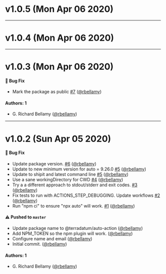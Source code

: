 # v1.0.5 (Mon Apr 06 2020)



---

# v1.0.4 (Mon Apr 06 2020)



---

# v1.0.3 (Mon Apr 06 2020)

#### 🐛 Bug Fix

- Mark the package as public [#7](https://github.com/terradatum/auto-action/pull/7) ([@rbellamy](https://github.com/rbellamy))

#### Authors: 1

- G. Richard Bellamy ([@rbellamy](https://github.com/rbellamy))

---

# v1.0.2 (Sun Apr 05 2020)

#### 🐛 Bug Fix

- Update package version. [#6](https://github.com/terradatum/auto-action/pull/6) ([@rbellamy](https://github.com/rbellamy))
- Update to new minimum version for auto = 9.26.0 [#5](https://github.com/terradatum/auto-action/pull/5) ([@rbellamy](https://github.com/rbellamy))
- Update to shipit and latest command line [#5](https://github.com/terradatum/auto-action/pull/5) ([@rbellamy](https://github.com/rbellamy))
- Use a sane workingDirectory for CWD [#4](https://github.com/terradatum/auto-action/pull/4) ([@rbellamy](https://github.com/rbellamy))
- Try a a different approach to stdout/stderr and exit codes. [#3](https://github.com/terradatum/auto-action/pull/3) ([@rbellamy](https://github.com/rbellamy))
- Fix tests to run with ACTIONS_STEP_DEBUGGING. Update workflows [#2](https://github.com/terradatum/auto-action/pull/2) ([@rbellamy](https://github.com/rbellamy))
- Run "npm ci" to ensure "npx auto" will work. [#1](https://github.com/terradatum/auto-action/pull/1) ([@rbellamy](https://github.com/rbellamy))

#### ⚠️  Pushed to `master`

- Update package name to @terradatum/auto-action ([@rbellamy](https://github.com/rbellamy))
- Add NPM_TOKEN so the npm plugin will work. ([@rbellamy](https://github.com/rbellamy))
- Configure name and email ([@rbellamy](https://github.com/rbellamy))
- Initial commit. ([@rbellamy](https://github.com/rbellamy))

#### Authors: 1

- G. Richard Bellamy ([@rbellamy](https://github.com/rbellamy))